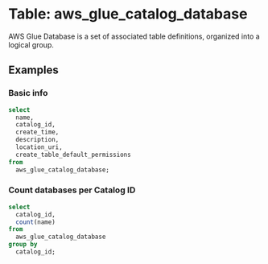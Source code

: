 # Table: aws_glue_catalog_database

AWS Glue Database is a set of associated table definitions, organized into a logical group.

## Examples

### Basic info

```sql
select
  name,
  catalog_id,
  create_time,
  description,
  location_uri,
  create_table_default_permissions
from
  aws_glue_catalog_database;
```


### Count databases per Catalog ID

```sql
select
  catalog_id,
  count(name)
from
  aws_glue_catalog_database
group by
  catalog_id;
```
